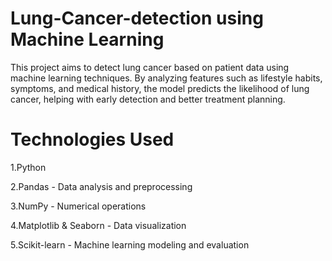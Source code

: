 # Lung-Cancer-detection using Machine Learning
This project aims to detect lung cancer based on patient data using machine learning techniques. By analyzing features such as lifestyle habits, symptoms, and medical history, the model predicts the likelihood of lung cancer, helping with early detection and better treatment planning.

# Technologies Used
1.Python

2.Pandas - Data analysis and preprocessing

3.NumPy - Numerical operations

4.Matplotlib & Seaborn - Data visualization

5.Scikit-learn - Machine learning modeling and evaluation

